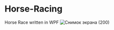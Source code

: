 # Horse-Racing
Horse Race written in WPF
![Снимок экрана (200)](https://github.com/arthurshk/Horse-Racing/assets/135430504/ed01154f-876b-48e6-a88c-efe3cfe9a3ef)
